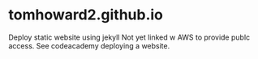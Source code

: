 # tomhoward2.github.io
Deploy static website using jekyll
Not yet linked w AWS to provide publc access. See codeacademy deploying a website.
